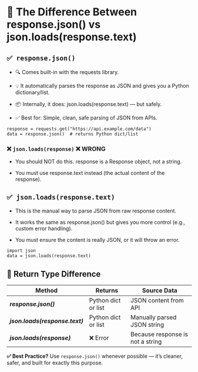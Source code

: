 # 🧠 The Difference Between response.json() vs json.loads(response.text)

## **`✅ response.json()`**
- 🔍 Comes built-in with the requests library.

- 💡 It automatically parses the response as JSON and gives  you a Python dictionary/list.

- 📦 Internally, it does: json.loads(response.text) — but safely.

- ✅ Best for: Simple, clean, safe parsing of JSON from APIs.

```
response = requests.get("https://api.example.com/data")
data = response.json()  # returns Python dict/list
```
### ❌ `json.loads(response)` ❌ WRONG
- You should NOT do this. response is a Response object, not a string.

- You must use response.text instead (the actual content of the response).

## **`✅ json.loads(response.text)`**
- This is the manual way to parse JSON from raw response content.

- It works the same as response.json() but gives you more control (e.g., custom error handling).

- You must ensure the content is really JSON, or it will throw an error.
```
import json
data = json.loads(response.text)
```
## 🧪 Return Type Difference
| Method |	Returns	| Source Data |
|------------|--------|-----------|
|***response.json()***|	Python dict or list |	JSON content from API |
|***json.loads(response.text)*** |	Python dict or list |	Manually parsed JSON string |
|***json.loads(response)*** |	❌ Error |	Because response is not a string |

**✅ Best Practice?**
Use `response.json()` whenever possible — it’s cleaner, safer, and built for exactly this purpose.


